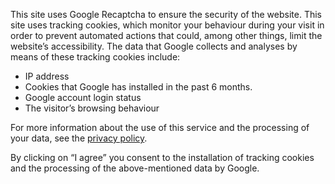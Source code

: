 This site uses Google Recaptcha to ensure the security of the website.
This site uses tracking cookies, which monitor your behaviour during your visit in order to prevent automated actions that could, among other things, limit the website’s accessibility. The data that Google collects and analyses by means of these tracking cookies include:

* IP address
* Cookies that Google has installed in the past 6 months.
* Google account login status
* The visitor’s browsing behaviour

For more information about the use of this service and the processing of your data, see the [privacy policy](https://staging.gripiradar.ut.ee/privacy).

By clicking on “I agree” you consent to the installation of tracking cookies and the processing of the above-mentioned data by Google.
